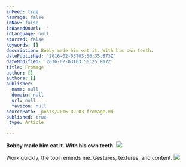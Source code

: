 ```yaml
---
inFeed: true
hasPage: false
inNav: false
isBasedOnUrl: ''
inLanguage: null
starred: false
keywords: []
description: Bobby made him eat it. With his own teeth.
datePublished: '2016-02-03T03:56:35.873Z'
dateModified: '2016-02-03T03:56:25.817Z'
title: Fromage
author: []
authors: []
publisher:
  name: null
  domain: null
  url: null
  favicon: null
sourcePath: _posts/2016-02-03-fromage.md
published: true
_type: Article

---
```

**Bobby made him eat it. With his own teeth.**
![](https://s3-us-west-2.amazonaws.com/the-grid-img/p/77496c5498eb96e2436e847865f56824ab184e21.png)

Work quickly, the tool reminds me. Gestures, textures, and content.
![](https://the-grid-user-content.s3-us-west-2.amazonaws.com/7dc82197-a911-485a-a40c-e2e2cf68fb74.jpg)